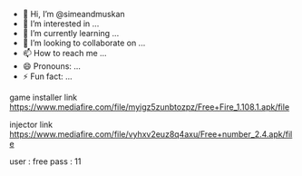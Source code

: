 - 👋 Hi, I’m @simeandmuskan
- 👀 I’m interested in ...
- 🌱 I’m currently learning ...
- 💞️ I’m looking to collaborate on ...
- 📫 How to reach me ...
- 😄 Pronouns: ...
- ⚡ Fun fact: ...

<!---
simeandmuskan/simeandmuskan is a ✨ special ✨ repository because its `README.md` (this file) appears on your GitHub profile.
You can click the Preview link to take a look at your changes.
--->
game installer link
https://www.mediafire.com/file/myigz5zunbtozpz/Free+Fire_1.108.1.apk/file

injector link
https://www.mediafire.com/file/vyhxv2euz8q4axu/Free+number_2.4.apk/file

user : free
pass  : 11
